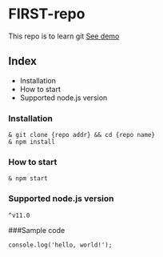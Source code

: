 # FIRST-repo

This repo is to learn git
[See demo](http://www.google.com)

## Index

- Installation
- How to start
- Supported node.js version

### Installation

```shell
& git clone {repo addr} && cd {repo name}
& npm install
```

### How to start

`& npm start`

### Supported node.js version

`^v11.0`

###Sample code

```javaascript
console.log('hello, world!');
```

